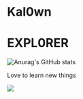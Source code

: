 #  Kal0wn
# EXPL0RER 
![Anurag's GitHub stats](https://github-readme-stats.vercel.app/api?username=Kalown&show_icons=true&theme=dark&hide=prs,issues)


Love to learn new things  


<!---
Kalown/Kalown is a ✨ special ✨ repository because its `README.md` (this file) appears on your GitHub profile.
You can click the Preview link to take a look at your changes.
--->


![](https://komarev.com/ghpvc/?username=Kalown)
